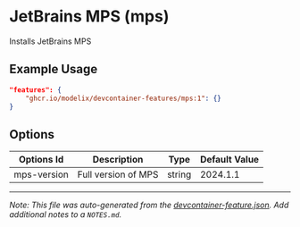 
# JetBrains MPS (mps)

Installs JetBrains MPS

## Example Usage

```json
"features": {
    "ghcr.io/modelix/devcontainer-features/mps:1": {}
}
```

## Options

| Options Id | Description | Type | Default Value |
|-----|-----|-----|-----|
| mps-version | Full version of MPS | string | 2024.1.1 |



---

_Note: This file was auto-generated from the [devcontainer-feature.json](https://github.com/modelix/devcontainer-features/blob/main/src/mps/devcontainer-feature.json).  Add additional notes to a `NOTES.md`._
